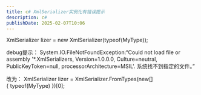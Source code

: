```yaml
---
title: c# XmlSerializer实例化有错误提示
description: c#
publishDate: 2025-02-07T10:06
---
```


XmlSerializer lizer = new XmlSerializer(typeof(MyType));

debug提示：
System.IO.FileNotFoundException:“Could not load file or assembly '*.XmlSerializers, Version=1.0.0.0, Culture=neutral, PublicKeyToken=null, processorArchitecture=MSIL'. 系统找不到指定的文件。”

改为：
XmlSerializer lizer = XmlSerializer.FromTypes(new\[] { typeof(MyType) })\[0];

